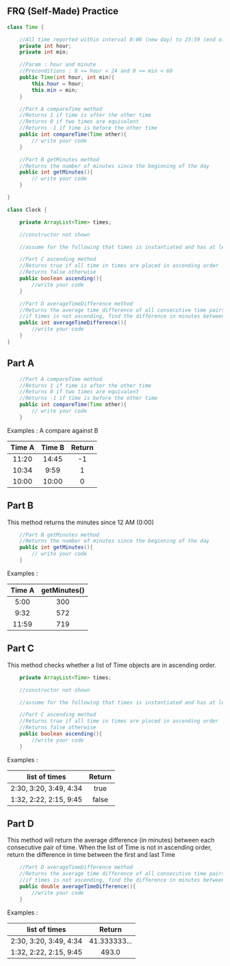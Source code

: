 
## FRQ (Self-Made) Practice

```java
class Time {

    //All time reported within interval 0:00 (new day) to 23:59 (end of day) inclusive
    private int hour;
    private int min;

    //Param : hour and minute
    //Preconditions : 0 <= hour < 24 and 0 <= min < 60
    public Time(int hour, int min){
        this.hour = hour;
        this.min = min;
    }

    //Part A compareTime method
    //Returns 1 if time is after the other time
    //Returns 0 if two times are equivalent
    //Returns -1 if time is before the other time
    public int compareTime(Time other){
        // write your code
    }

    //Part B getMinutes method
    //Returns the number of minutes since the beginning of the day
    public int getMinutes(){
        // write your code
    }

}

class Clock {

    private ArrayList<Time> times;

    //constructor not shown

    //assume for the following that times is instantiated and has at least a pair of time

    //Part C ascending method
    //Returns true if all time in times are placed in ascending order
    //Returns false otherwise
    public boolean ascending(){
        //write your code
    }

    //Part D averageTimeDifference method
    //Returns the average time difference of all consecutive time pairs
    //if times is not ascending, find the difference in minutes between the first and last time in the list
    public int averageTimeDifference(){
        //write your code
    }
}
```

## Part A

```java
    //Part A compareTime method
    //Returns 1 if time is after the other time
    //Returns 0 if two times are equivalent
    //Returns -1 if time is before the other time
    public int compareTime(Time other){
        // write your code
    }
```

Examples : A compare against B

| Time A        | Time B        | Return|
|:-------------:| :------------:|:-----:|
|11:20          | 14:45         | -1    |
| 10:34         | 9:59          |   1   |
| 10:00         | 10:00         |    0  |

## Part B

This method returns the minutes since 12 AM (0:00)

```java
    //Part B getMinutes method
    //Returns the number of minutes since the beginning of the day
    public int getMinutes(){
        // write your code
    }
```

Examples :

| Time A        | getMinutes()  |
|:-------------:| :------------:|
|5:00           | 300           |
| 9:32          | 572           |
| 11:59         | 719           |

## Part C

This method checks whether a list of Time objects are in ascending order.

```java
    private ArrayList<Time> times;

    //constructor not shown

    //assume for the following that times is instantiated and has at least a pair of time

    //Part C ascending method
    //Returns true if all time in times are placed in ascending order
    //Returns false otherwise
    public boolean ascending(){
        //write your code
    }
```

Examples :

| list of times         | Return        |
|:-------------:        | :------------:|
|2:30, 3:20, 3:49, 4:34 | true          |
|1:32, 2:22, 2:15, 9:45 | false         |

## Part D

This method will return the average difference (in minutes) between each consecutive pair of time.
When the list of Time is not in ascending order, return the difference in time between the first and last Time

```java
    //Part D averageTimeDifference method
    //Returns the average time difference of all consecutive time pairs
    //if times is not ascending, find the difference in minutes between the first and last time in the list
    public double averageTimeDifference(){
        //write your code
    }
```

Examples :

| list of times         | Return        |
|:-------------:        | :------------:|
|2:30, 3:20, 3:49, 4:34 | 41.333333...  |
|1:32, 2:22, 2:15, 9:45 | 493.0         |